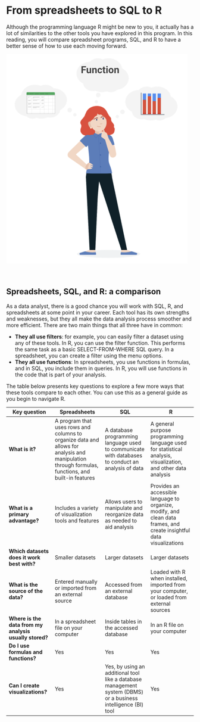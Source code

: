 # From spreadsheets to SQL to R

Although the programming language R might be new to you, it actually has a lot of similarities to the other tools you have explored in this program. In this reading, you will compare spreadsheet programs, SQL, and R to have a better sense of how to use each moving forward. 

![img](img/spreadsheet.png)

&nbsp;

## Spreadsheets, SQL, and R: a comparison
As a data analyst, there is a good chance you will work with SQL, R, and spreadsheets at some point in your career. Each tool has its own strengths and weaknesses, but they all make the data analysis process smoother and more efficient. There are two main things that all three have in common:

* **They all use filters**: for example, you can easily filter a dataset using any of these tools. In R, you can use the filter function. This performs the same task as a basic SELECT-FROM-WHERE SQL query. In a spreadsheet, you can create a filter using the menu options.
* **They all use functions**: In spreadsheets, you use functions in formulas, and in SQL, you include them in queries. In R, you will use functions in the code that is part of your analysis.

The table below presents key questions to explore a few more ways that these tools compare to each other. You can use this as a general guide as you begin to navigate R. 

| **Key question**                                       | **Spreadsheets**                                                                                                                                  | **SQL**                                                                                                        | **R**                                                                                                                  |
| ------------------------------------------------------ | ------------------------------------------------------------------------------------------------------------------------------------------------- | -------------------------------------------------------------------------------------------------------------- | ---------------------------------------------------------------------------------------------------------------------- |
| **What is it?**                                        | A program that uses rows and columns to organize data and allows for analysis and manipulation through formulas, functions, and built-in features | A database programming language used to communicate with databases to conduct an analysis of data              | A general purpose programming language used for statistical analysis, visualization, and other data analysis           |
| **W​hat is a primary advantage?**                      | I​ncludes a variety of visualization tools and features                                                                                           | A​llows users to manipulate and reorganize data as needed to aid analysis                                      | P​rovides an accessible language to organize, modify, and clean data frames, and create insightful data visualizations |
| **Which datasets does it work best with?**             | Smaller datasets                                                                                                                                  | Larger datasets                                                                                                | Larger datasets                                                                                                        |
| **What is the source of the data?**                    | Entered manually or imported from an external source                                                                                              | Accessed from an external database                                                                             | Loaded with R when installed, imported from your computer, or loaded from external sources                             |
| **Where is the data from my analysis usually stored?** | In a spreadsheet file on your computer                                                                                                            | Inside tables in the accessed database                                                                         | In an R file on your computer                                                                                          |
| **Do I use formulas and functions?**                   | Yes                                                                                                                                               | Yes                                                                                                            | Yes                                                                                                                    |
| **Can I create visualizations?**                       | Yes                                                                                                                                               | Yes, by using an additional tool like a database management system (DBMS) or a business intelligence (BI) tool | Yes                                                                                                                    |
